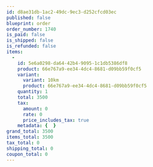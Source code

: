 ```yaml
---
id: d8ae31db-1ac2-49dc-9ec3-d252cfcd03ec
published: false
blueprint: order
order_number: 1740
is_paid: false
is_shipped: false
is_refunded: false
items:
  -
    id: 5e6a0298-da64-42b4-9095-1c1db5386df8
    product: 66e767a9-ee34-4dc4-8681-d09bb59f0cf5
    variant:
      variant: 10km
      product: 66e767a9-ee34-4dc4-8681-d09bb59f0cf5
    quantity: 1
    total: 3500
    tax:
      amount: 0
      rate: 0
      price_includes_tax: true
    metadata: {  }
grand_total: 3500
items_total: 3500
tax_total: 0
shipping_total: 0
coupon_total: 0
---
```


